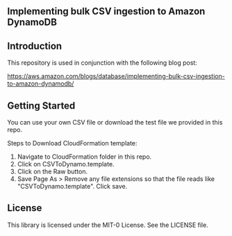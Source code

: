 ## Implementing bulk CSV ingestion to Amazon DynamoDB

## Introduction

This repository is used in conjunction with the following blog post: 

https://aws.amazon.com/blogs/database/implementing-bulk-csv-ingestion-to-amazon-dynamodb/

## Getting Started

You can use your own CSV file or download the test file we provided in this repo. 

Steps to Download CloudFormation template:
1. Navigate to CloudFormation folder in this repo.
2. Click on CSVToDynamo.template.
3. Click on the Raw button.
4. Save Page As > Remove any file extensions so that the file reads like "CSVToDynamo.template". Click save.


## License

This library is licensed under the MIT-0 License. See the LICENSE file.

